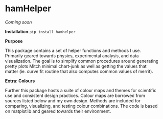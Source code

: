 # hamHelper

*Coming soon*

**Installation**
`pip install hamhelper`

**Purpose**

This package contains a set of helper functions and methods I use. Primarily geared towards physics, experimental analysis, and data visualization. The goal is to simplify common procedures around generating pretty plots Mitch minimal chart-junk as well as getting the values that matter (ie. curve fit routine that also computes common values of merrit).

**Extra: Colours**

Further this package hosts a suite of colour maps and themes for scientific use and consistent design practices. Colour maps are borrowed from sources listed below and my own design. Methods are included for comparing, visualizing, and testing colour combinations. The code is based on matplotlib and geared towards their environment.
